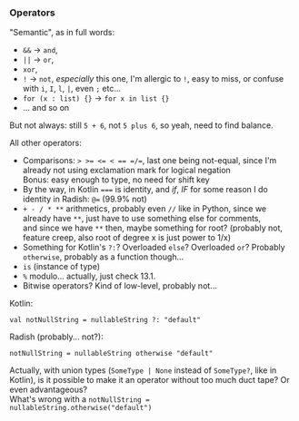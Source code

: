### Operators

"Semantic", as in full words:
- `&&` -> `and`,
- `||` -> `or`,
- `xor`,
- `!` -> `not`, *especially* this one, I'm allergic to `!`, easy to miss, or confuse with `i`, `I`, `l`, `|`, even `;` etc...
- `for (x : list) {}` -> `for x in list {}`
- ... and so on

But not always: still `5 + 6`, not `5 plus 6`, so yeah, need to find balance.

All other operators:
- Comparisons: `> >= <= < == =/=`, last one being not-equal, since I'm already not using exclamation mark for logical negation\
  Bonus: easy enough to type, no need for shift key
- By the way, in Kotlin `===` is identity, and _if_, _IF_ for some reason I do identity in Radish: `@=` (99.9% not)
- `+ - / * **` arithmetics, probably even `//` like in Python, since we already have `**`, just have to use something else for comments,\
  and since we have `**` then, maybe something for root? (probably not, feature creep, also root of degree x is just power to 1/x)
- Something for Kotlin's `?:`? Overloaded `else`? Overloaded `or`? Probably `otherwise`, probably as a function though...
- `is` (instance of type)
- `%` modulo... actually, just check 13.1.
- Bitwise operators? Kind of low-level, probably not...

Kotlin:
```
val notNullString = nullableString ?: "default"
```

Radish (probably... not?):
```
notNullString = nullableString otherwise "default"
```

Actually, with union types (`SomeType | None` instead of `SomeType?`, like in Kotlin),
is it possible to make it an operator without too much duct tape? Or even advantageous?\
What's wrong with a `notNullString = nullableString.otherwise("default")`